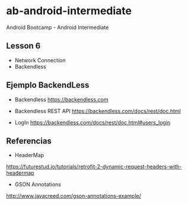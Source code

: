 # ab-android-intermediate

Android Bootcamp - Android Intermediate
## Lesson 6

  - Network Connection
  - Backendless

## Ejemplo BackendLess

- Backendless https://backendless.com

- Backendless REST API https://backendless.com/docs/rest/doc.html

- LogIn https://backendless.com/docs/rest/doc.html#users_login

## Referencias

- HeaderMap

https://futurestud.io/tutorials/retrofit-2-dynamic-request-headers-with-headermap

- GSON Annotations

http://www.javacreed.com/gson-annotations-example/



